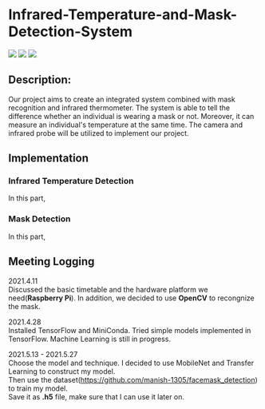 # Infrared-Temperature-and-Mask-Detection-System
![](https://img.shields.io/badge/Language-Python-green) ![](https://img.shields.io/badge/Hardware-RPi-red) ![](https://img.shields.io/badge/Framework-OpenCV-yellow)

## Description:
Our project aims to create an integrated system combined with mask recognition and infrared thermometer. The system is able to tell the difference whether an individual is wearing a mask or not. Moreover, it can measure an individual's temperature at the same time. The camera and infrared probe will be utilized to implement our project.

## Implementation
### Infrared Temperature Detection
In this part, 


### Mask Detection
In this part, 

## Meeting Logging  
2021.4.11  
Discussed the basic timetable and the hardware platform we need(**Raspberry Pi**). In addition, we decided to use **OpenCV** to recongnize the mask.

2021.4.28  
Installed TensorFlow and MiniConda. Tried simple models implemented in TensorFlow. Machine Learning is still in progress.

2021.5.13 - 2021.5.27  
Choose the model and technique. I decided to use MobileNet and Transfer Learning to construct my model.   
Then use the dataset(https://github.com/manish-1305/facemask_detection) to train my model.  
Save it as **.h5** file, make sure that I can use it later on.

